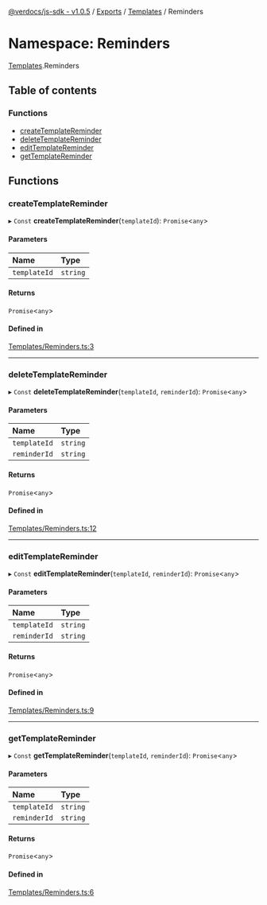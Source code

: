 [@verdocs/js-sdk - v1.0.5](../README.md) / [Exports](../modules.md) / [Templates](Templates.md) / Reminders

# Namespace: Reminders

[Templates](Templates.md).Reminders

## Table of contents

### Functions

- [createTemplateReminder](Templates.Reminders.md#createtemplatereminder)
- [deleteTemplateReminder](Templates.Reminders.md#deletetemplatereminder)
- [editTemplateReminder](Templates.Reminders.md#edittemplatereminder)
- [getTemplateReminder](Templates.Reminders.md#gettemplatereminder)

## Functions

### createTemplateReminder

▸ `Const` **createTemplateReminder**(`templateId`): `Promise`<`any`\>

#### Parameters

| Name | Type |
| :------ | :------ |
| `templateId` | `string` |

#### Returns

`Promise`<`any`\>

#### Defined in

[Templates/Reminders.ts:3](https://github.com/Verdocs/js-sdk/blob/main/src/Templates/Reminders.ts#L3)

___

### deleteTemplateReminder

▸ `Const` **deleteTemplateReminder**(`templateId`, `reminderId`): `Promise`<`any`\>

#### Parameters

| Name | Type |
| :------ | :------ |
| `templateId` | `string` |
| `reminderId` | `string` |

#### Returns

`Promise`<`any`\>

#### Defined in

[Templates/Reminders.ts:12](https://github.com/Verdocs/js-sdk/blob/main/src/Templates/Reminders.ts#L12)

___

### editTemplateReminder

▸ `Const` **editTemplateReminder**(`templateId`, `reminderId`): `Promise`<`any`\>

#### Parameters

| Name | Type |
| :------ | :------ |
| `templateId` | `string` |
| `reminderId` | `string` |

#### Returns

`Promise`<`any`\>

#### Defined in

[Templates/Reminders.ts:9](https://github.com/Verdocs/js-sdk/blob/main/src/Templates/Reminders.ts#L9)

___

### getTemplateReminder

▸ `Const` **getTemplateReminder**(`templateId`, `reminderId`): `Promise`<`any`\>

#### Parameters

| Name | Type |
| :------ | :------ |
| `templateId` | `string` |
| `reminderId` | `string` |

#### Returns

`Promise`<`any`\>

#### Defined in

[Templates/Reminders.ts:6](https://github.com/Verdocs/js-sdk/blob/main/src/Templates/Reminders.ts#L6)
